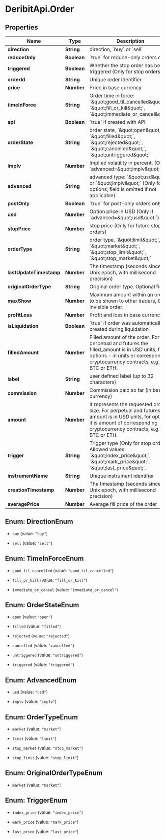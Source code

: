 # DeribitApi.Order

## Properties

Name | Type | Description | Notes
------------ | ------------- | ------------- | -------------
**direction** | **String** | direction, &#x60;buy&#x60; or &#x60;sell&#x60; | 
**reduceOnly** | **Boolean** | &#x60;true&#x60; for reduce-only orders only | [optional] 
**triggered** | **Boolean** | Whether the stop order has been triggered (Only for stop orders) | [optional] 
**orderId** | **String** | Unique order identifier | 
**price** | **Number** | Price in base currency | 
**timeInForce** | **String** | Order time in force: &#x60;\&quot;good_til_cancelled\&quot;&#x60;, &#x60;\&quot;fill_or_kill\&quot;&#x60;, &#x60;\&quot;immediate_or_cancel\&quot;&#x60; | 
**api** | **Boolean** | &#x60;true&#x60; if created with API | 
**orderState** | **String** | order state, &#x60;\&quot;open\&quot;&#x60;, &#x60;\&quot;filled\&quot;&#x60;, &#x60;\&quot;rejected\&quot;&#x60;, &#x60;\&quot;cancelled\&quot;&#x60;, &#x60;\&quot;untriggered\&quot;&#x60; | 
**implv** | **Number** | Implied volatility in percent. (Only if &#x60;advanced&#x3D;\&quot;implv\&quot;&#x60;) | [optional] 
**advanced** | **String** | advanced type: &#x60;\&quot;usd\&quot;&#x60; or &#x60;\&quot;implv\&quot;&#x60; (Only for options; field is omitted if not applicable).  | [optional] 
**postOnly** | **Boolean** | &#x60;true&#x60; for post-only orders only | 
**usd** | **Number** | Option price in USD (Only if &#x60;advanced&#x3D;\&quot;usd\&quot;&#x60;) | [optional] 
**stopPrice** | **Number** | stop price (Only for future stop orders) | [optional] 
**orderType** | **String** | order type, &#x60;\&quot;limit\&quot;&#x60;, &#x60;\&quot;market\&quot;&#x60;, &#x60;\&quot;stop_limit\&quot;&#x60;, &#x60;\&quot;stop_market\&quot;&#x60; | 
**lastUpdateTimestamp** | **Number** | The timestamp (seconds since the Unix epoch, with millisecond precision) | 
**originalOrderType** | **String** | Original order type. Optional field | [optional] 
**maxShow** | **Number** | Maximum amount within an order to be shown to other traders, 0 for invisible order. | 
**profitLoss** | **Number** | Profit and loss in base currency. | [optional] 
**isLiquidation** | **Boolean** | &#x60;true&#x60; if order was automatically created during liquidation | 
**filledAmount** | **Number** | Filled amount of the order. For perpetual and futures the filled_amount is in USD units, for options - in units or corresponding cryptocurrency contracts, e.g., BTC or ETH. | [optional] 
**label** | **String** | user defined label (up to 32 characters) | 
**commission** | **Number** | Commission paid so far (in base currency) | [optional] 
**amount** | **Number** | It represents the requested order size. For perpetual and futures the amount is in USD units, for options it is amount of corresponding cryptocurrency contracts, e.g., BTC or ETH. | [optional] 
**trigger** | **String** | Trigger type (Only for stop orders). Allowed values: &#x60;\&quot;index_price\&quot;&#x60;, &#x60;\&quot;mark_price\&quot;&#x60;, &#x60;\&quot;last_price\&quot;&#x60;. | [optional] 
**instrumentName** | **String** | Unique instrument identifier | [optional] 
**creationTimestamp** | **Number** | The timestamp (seconds since the Unix epoch, with millisecond precision) | 
**averagePrice** | **Number** | Average fill price of the order | [optional] 



## Enum: DirectionEnum


* `buy` (value: `"buy"`)

* `sell` (value: `"sell"`)





## Enum: TimeInForceEnum


* `good_til_cancelled` (value: `"good_til_cancelled"`)

* `fill_or_kill` (value: `"fill_or_kill"`)

* `immediate_or_cancel` (value: `"immediate_or_cancel"`)





## Enum: OrderStateEnum


* `open` (value: `"open"`)

* `filled` (value: `"filled"`)

* `rejected` (value: `"rejected"`)

* `cancelled` (value: `"cancelled"`)

* `untriggered` (value: `"untriggered"`)

* `triggered` (value: `"triggered"`)





## Enum: AdvancedEnum


* `usd` (value: `"usd"`)

* `implv` (value: `"implv"`)





## Enum: OrderTypeEnum


* `market` (value: `"market"`)

* `limit` (value: `"limit"`)

* `stop_market` (value: `"stop_market"`)

* `stop_limit` (value: `"stop_limit"`)





## Enum: OriginalOrderTypeEnum


* `market` (value: `"market"`)





## Enum: TriggerEnum


* `index_price` (value: `"index_price"`)

* `mark_price` (value: `"mark_price"`)

* `last_price` (value: `"last_price"`)




